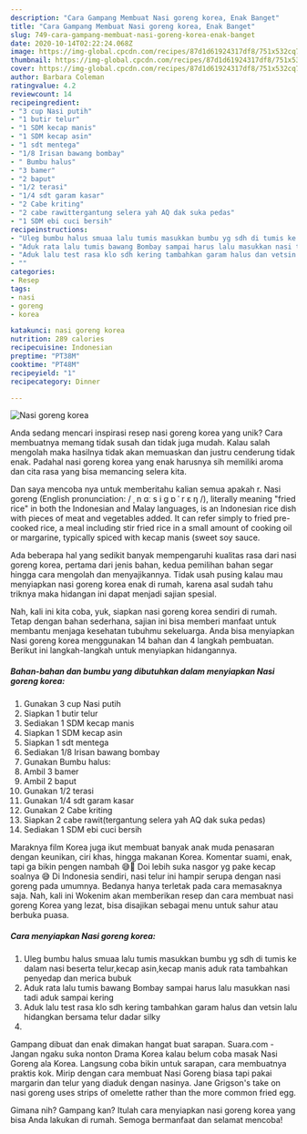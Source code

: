 ```yaml
---
description: "Cara Gampang Membuat Nasi goreng korea, Enak Banget"
title: "Cara Gampang Membuat Nasi goreng korea, Enak Banget"
slug: 749-cara-gampang-membuat-nasi-goreng-korea-enak-banget
date: 2020-10-14T02:22:24.068Z
image: https://img-global.cpcdn.com/recipes/87d1d61924317df8/751x532cq70/nasi-goreng-korea-foto-resep-utama.jpg
thumbnail: https://img-global.cpcdn.com/recipes/87d1d61924317df8/751x532cq70/nasi-goreng-korea-foto-resep-utama.jpg
cover: https://img-global.cpcdn.com/recipes/87d1d61924317df8/751x532cq70/nasi-goreng-korea-foto-resep-utama.jpg
author: Barbara Coleman
ratingvalue: 4.2
reviewcount: 14
recipeingredient:
- "3 cup Nasi putih"
- "1 butir telur"
- "1 SDM kecap manis"
- "1 SDM kecap asin"
- "1 sdt mentega"
- "1/8 Irisan bawang bombay"
- " Bumbu halus"
- "3 bamer"
- "2 baput"
- "1/2 terasi"
- "1/4 sdt garam kasar"
- "2 Cabe kriting"
- "2 cabe rawittergantung selera yah AQ dak suka pedas"
- "1 SDM ebi cuci bersih"
recipeinstructions:
- "Uleg bumbu halus smuaa lalu tumis masukkan bumbu yg sdh di tumis ke dalam nasi beserta telur,kecap asin,kecap manis aduk rata tambahkan penyedap dan merica bubuk"
- "Aduk rata lalu tumis bawang Bombay sampai harus lalu masukkan nasi tadi aduk sampai kering"
- "Aduk lalu test rasa klo sdh kering tambahkan garam halus dan vetsin lalu hidangkan bersama telur dadar silky"
- ""
categories:
- Resep
tags:
- nasi
- goreng
- korea

katakunci: nasi goreng korea 
nutrition: 289 calories
recipecuisine: Indonesian
preptime: "PT38M"
cooktime: "PT48M"
recipeyield: "1"
recipecategory: Dinner

---
```



![Nasi goreng korea](https://img-global.cpcdn.com/recipes/87d1d61924317df8/751x532cq70/nasi-goreng-korea-foto-resep-utama.jpg)

Anda sedang mencari inspirasi resep nasi goreng korea yang unik? Cara membuatnya memang tidak susah dan tidak juga mudah. Kalau salah mengolah maka hasilnya tidak akan memuaskan dan justru cenderung tidak enak. Padahal nasi goreng korea yang enak harusnya sih memiliki aroma dan cita rasa yang bisa memancing selera kita.

Dan saya mencoba nya untuk memberitahu kalian semua apakah r. Nasi goreng (English pronunciation: / ˌ n ɑː s i ɡ ɒ ˈ r ɛ ŋ /), literally meaning &#34;fried rice&#34; in both the Indonesian and Malay languages, is an Indonesian rice dish with pieces of meat and vegetables added. It can refer simply to fried pre-cooked rice, a meal including stir fried rice in a small amount of cooking oil or margarine, typically spiced with kecap manis (sweet soy sauce.

Ada beberapa hal yang sedikit banyak mempengaruhi kualitas rasa dari nasi goreng korea, pertama dari jenis bahan, kedua pemilihan bahan segar hingga cara mengolah dan menyajikannya. Tidak usah pusing kalau mau menyiapkan nasi goreng korea enak di rumah, karena asal sudah tahu triknya maka hidangan ini dapat menjadi sajian spesial.


Nah, kali ini kita coba, yuk, siapkan nasi goreng korea sendiri di rumah. Tetap dengan bahan sederhana, sajian ini bisa memberi manfaat untuk membantu menjaga kesehatan tubuhmu sekeluarga. Anda bisa menyiapkan Nasi goreng korea menggunakan 14 bahan dan 4 langkah pembuatan. Berikut ini langkah-langkah untuk menyiapkan hidangannya.

<!--inarticleads1-->

##### Bahan-bahan dan bumbu yang dibutuhkan dalam menyiapkan Nasi goreng korea:

1. Gunakan 3 cup Nasi putih
1. Siapkan 1 butir telur
1. Sediakan 1 SDM kecap manis
1. Siapkan 1 SDM kecap asin
1. Siapkan 1 sdt mentega
1. Sediakan 1/8 Irisan bawang bombay
1. Gunakan  Bumbu halus:
1. Ambil 3 bamer
1. Ambil 2 baput
1. Gunakan 1/2 terasi
1. Gunakan 1/4 sdt garam kasar
1. Gunakan 2 Cabe kriting
1. Siapkan 2 cabe rawit(tergantung selera yah AQ dak suka pedas)
1. Sediakan 1 SDM ebi cuci bersih


Maraknya film Korea juga ikut membuat banyak anak muda penasaran dengan keunikan, ciri khas, hingga makanan Korea. Komentar suami, enak, tapi ga bikin pengen nambah 😅🤭 Doi lebih suka nasgor yg pake kecap soalnya 😅 Di Indonesia sendiri, nasi telur ini hampir serupa dengan nasi goreng pada umumnya. Bedanya hanya terletak pada cara memasaknya saja. Nah, kali ini Wokenim akan memberikan resep dan cara membuat nasi goreng Korea yang lezat, bisa disajikan sebagai menu untuk sahur atau berbuka puasa. 

<!--inarticleads2-->

##### Cara menyiapkan Nasi goreng korea:

1. Uleg bumbu halus smuaa lalu tumis masukkan bumbu yg sdh di tumis ke dalam nasi beserta telur,kecap asin,kecap manis aduk rata tambahkan penyedap dan merica bubuk
1. Aduk rata lalu tumis bawang Bombay sampai harus lalu masukkan nasi tadi aduk sampai kering
1. Aduk lalu test rasa klo sdh kering tambahkan garam halus dan vetsin lalu hidangkan bersama telur dadar silky
1. 


Gampang dibuat dan enak dimakan hangat buat sarapan. Suara.com - Jangan ngaku suka nonton Drama Korea kalau belum coba masak Nasi Goreng ala Korea. Langsung coba bikin untuk sarapan, cara membuatnya praktis kok. Mirip dengan cara membuat Nasi Goreng biasa tapi pakai margarin dan telur yang diaduk dengan nasinya. Jane Grigson&#39;s take on nasi goreng uses strips of omelette rather than the more common fried egg. 

Gimana nih? Gampang kan? Itulah cara menyiapkan nasi goreng korea yang bisa Anda lakukan di rumah. Semoga bermanfaat dan selamat mencoba!
